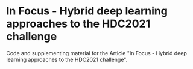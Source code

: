 # In Focus - Hybrid deep learning approaches to the HDC2021 challenge

Code and supplementing material for the Article "In Focus - Hybrid deep learning approaches to the HDC2021 challenge".